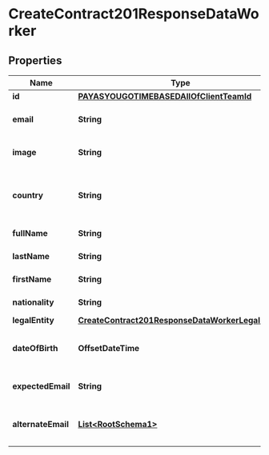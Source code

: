 

# CreateContract201ResponseDataWorker


## Properties

| Name | Type | Description | Notes |
|------------ | ------------- | ------------- | -------------|
|**id** | [**PAYASYOUGOTIMEBASEDAllOfClientTeamId**](PAYASYOUGOTIMEBASEDAllOfClientTeamId.md) |  |  [optional] |
|**email** | **String** | User&#39;s email address. |  [optional] |
|**image** | **String** | URL to worker&#39;s image |  [optional] |
|**country** | **String** | Worker&#39;s country (location not nationality) |  [optional] |
|**fullName** | **String** | Worker&#39;s full name. |  [optional] |
|**lastName** | **String** | Worker&#39;s last name |  [optional] |
|**firstName** | **String** | Worker&#39;s first name |  [optional] |
|**nationality** | **String** | Worker&#39;s nationality. |  [optional] |
|**legalEntity** | [**CreateContract201ResponseDataWorkerLegalEntity**](CreateContract201ResponseDataWorkerLegalEntity.md) |  |  [optional] |
|**dateOfBirth** | **OffsetDateTime** | Long date-time format following ISO-8601 |  [optional] |
|**expectedEmail** | **String** | Worker&#39;s email address. |  [optional] |
|**alternateEmail** | [**List&lt;RootSchema1&gt;**](RootSchema1.md) | List of alternate email addresses. |  [optional] |



